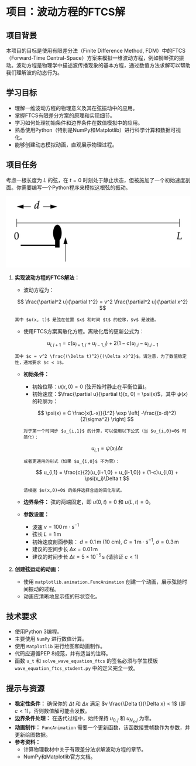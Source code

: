 # 项目：波动方程的FTCS解

## 项目背景

本项目的目标是使用有限差分法（Finite Difference Method, FDM）中的FTCS（Forward-Time Central-Space）方案来模拟一维波动方程，例如钢琴弦的振动。波动方程是物理学中描述波传播现象的基本方程，通过数值方法求解可以帮助我们理解波的动态行为。

## 学习目标

*   理解一维波动方程的物理意义及其在弦振动中的应用。
*   掌握FTCS有限差分方案的原理和实现细节。
*   学习如何处理初始条件和边界条件在数值模拟中的应用。
*   熟悉使用Python（特别是NumPy和Matplotlib）进行科学计算和数据可视化。
*   能够创建动态模拟动画，直观展示物理过程。

## 项目任务

考虑一根长度为 $L$ 的弦，在 $t=0$ 时刻处于静止状态，但被施加了一个初始速度剖面。你需要编写一个Python程序来模拟这根弦的振动。

![钢琴弦振动示意图](piano.png)

1.  **实现波动方程的FTCS解法：**
    *   波动方程为：
    
    $$ \frac{\partial^2 u}{\partial t^2} = v^2 \frac{\partial^2 u}{\partial x^2} $$

        其中 $u(x, t)$ 是弦在位置 $x$ 和时间 $t$ 的位移，$v$ 是波速。
    *   使用FTCS方案离散化方程。离散化后的更新公式为：
    
    $$ u_{i,j+1} = c(u_{i+1,j} + u_{i-1,j}) + 2(1-c)u_{i,j} - u_{i,j-1} $$

        其中 $c = v^2 \frac{(\Delta t)^2}{(\Delta x)^2}$。请注意，为了数值稳定性，通常要求 $c < 1$。
    *   **初始条件：**
        *   初始位移：$u(x, 0) = 0$ (弦开始时静止在平衡位置)。
        *   初始速度：$\frac{\partial u}{\partial t}(x, 0) = \psi(x)$，其中 $\psi(x)$ 的轮廓为：
        
        $$ \psi(x) = C \frac{x(L-x)}{L^2} \exp \left[ -\frac{(x-d)^2}{2\sigma^2} \right] $$

            对于第一个时间步 $u_{i,1}$ 的计算，可以使用以下公式（当 $u_{i,0}=0$ 时简化）：
            
        $$ u_{i,1} = \psi(x_i) \Delta t $$

            或者更通用的形式（如果 $u_{i,0}$ 不为零）：
        
        $$ u_{i,1} = \frac{c}{2}(u_{i+1,0} + u_{i-1,0}) + (1-c)u_{i,0} + \psi(x_i)\Delta t $$

            请根据 $u(x,0)=0$ 的条件选择合适的简化形式。
    *   **边界条件：** 弦的两端固定，即 $u(0, t) = 0$ 和 $u(L, t) = 0$。
    *   **参数设置：**
        *   波速 $v = 100 \,\mathrm{m\cdot s}^{-1}$
        *   弦长 $L = 1 \,\mathrm{m}$
        *   初始速度剖面参数： $d = 0.1 \,\mathrm{m}$ (10 cm), $C = 1 \,\mathrm{m\cdot s}^{-1}$, $\sigma = 0.3 \,\mathrm{m}$
        *   建议的空间步长 $\Delta x = 0.01 \,\mathrm{m}$
        *   建议的时间步长 $\Delta t = 5 \times 10^{-5} \,\mathrm{s}$ (请验证 $c < 1$)

2.  **创建弦运动的动画：**
    *   使用 `matplotlib.animation.FuncAnimation` 创建一个动画，展示弦随时间振动的过程。
    *   动画应清晰地显示弦的形状变化。

## 技术要求

*   使用Python 3编程。
*   主要使用 `NumPy` 进行数值计算。
*   使用 `Matplotlib` 进行绘图和动画制作。
*   代码应遵循PEP 8规范，并有适当的注释。
*   函数 `u_t` 和 `solve_wave_equation_ftcs` 的签名必须与学生模板 `wave_equation_ftcs_student.py` 中的定义完全一致。

## 提示与资源

*   **稳定性条件：** 确保你的 $\Delta t$ 和 $\Delta x$ 满足 $v \frac{\Delta t}{\Delta x} < 1$ (即 $c < 1$)，否则数值解可能会发散。
*   **边界条件处理：** 在迭代过程中，始终保持 $u_{0,j}$ 和 $u_{N_x,j}$ 为零。
*   **动画制作：** `FuncAnimation` 需要一个更新函数，该函数接受帧数作为参数，并更新绘图数据。
*   **参考资料：**
    *   计算物理教材中关于有限差分法求解波动方程的章节。
    *   NumPy和Matplotlib官方文档。
